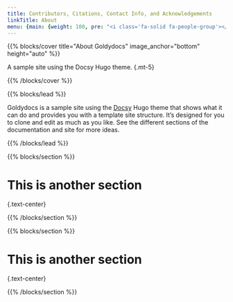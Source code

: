 ```yaml
---
title: Contributors, Citations, Contact Info, and Acknowledgements
linkTitle: About
menu: {main: {weight: 100, pre: "<i class='fa-solid fa-people-group'></i>"}}
---
```


{{% blocks/cover title="About Goldydocs" image_anchor="bottom" height="auto" %}}

A sample site using the Docsy Hugo theme.
{.mt-5}

{{% /blocks/cover %}}

{{% blocks/lead %}}

Goldydocs is a sample site using the [Docsy](https://github.com/google/docsy)
Hugo theme that shows what it can do and provides you with a template site
structure. It’s designed for you to clone and edit as much as you like. See the
different sections of the documentation and site for more ideas.

{{% /blocks/lead %}}

{{% blocks/section %}}

# This is another section
{.text-center}

{{% /blocks/section %}}

{{% blocks/section %}}

# This is another section
{.text-center}

{{% /blocks/section %}}